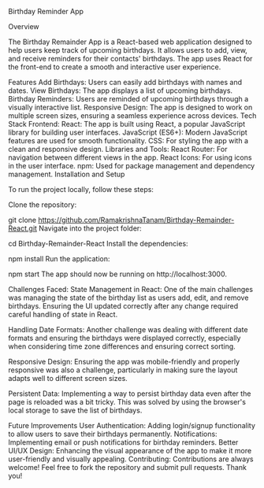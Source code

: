 
Birthday Reminder App

Overview

The Birthday Remainder App is a React-based web application designed to help users keep track of upcoming birthdays. It allows users to add, view, and receive reminders for their contacts' birthdays. The app uses React for the front-end to create a smooth and interactive user experience.

Features
Add Birthdays: Users can easily add birthdays with names and dates.
View Birthdays: The app displays a list of upcoming birthdays.
Birthday Reminders: Users are reminded of upcoming birthdays through a visually interactive list.
Responsive Design: The app is designed to work on multiple screen sizes, ensuring a seamless experience across devices.
Tech Stack
Frontend:
React: The app is built using React, a popular JavaScript library for building user interfaces.
JavaScript (ES6+): Modern JavaScript features are used for smooth functionality.
CSS: For styling the app with a clean and responsive design.
Libraries and Tools:
React Router: For navigation between different views in the app.
React Icons: For using icons in the user interface.
npm: Used for package management and dependency management.
Installation and Setup

To run the project locally, follow these steps:

Clone the repository:

git clone https://github.com/RamakrishnaTanam/Birthday-Remainder-React.git
Navigate into the project folder:

cd Birthday-Remainder-React
Install the dependencies:

npm install
Run the application:

npm start
The app should now be running on http://localhost:3000.

Challenges Faced:
State Management in React: One of the main challenges was managing the state of the birthday list as users add, edit, and remove birthdays. Ensuring the UI updated correctly after any change required careful handling of state in React.

Handling Date Formats: Another challenge was dealing with different date formats and ensuring the birthdays were displayed correctly, especially when considering time zone differences and ensuring correct sorting.

Responsive Design: Ensuring the app was mobile-friendly and properly responsive was also a challenge, particularly in making sure the layout adapts well to different screen sizes.

Persistent Data: Implementing a way to persist birthday data even after the page is reloaded was a bit tricky. This was solved by using the browser's local storage to save the list of birthdays.

Future Improvements
User Authentication: Adding login/signup functionality to allow users to save their birthdays permanently.
Notifications: Implementing email or push notifications for birthday reminders.
Better UI/UX Design: Enhancing the visual appearance of the app to make it more user-friendly and visually appealing.
Contributing:
Contributions are always welcome! Feel free to fork the repository and submit pull requests. 
Thank you!


